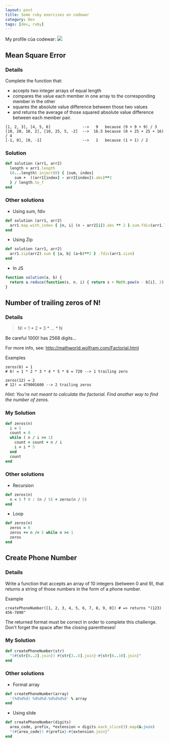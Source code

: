 ```yaml
---
layout: post
title: Some ruby exercises on codewar
category: Dev
tags: [dev, ruby]
---
```


My profile của codewar:
<img src="https://www.codewars.com/users/hientuminh/badges/large
"/>

## Mean Square Error
### Details
Complete the function that:
- accepts two integer arrays of equal length
- compares the value each member in one array to the corresponding member in the other
- squares the absolute value difference between those two values
- and returns the average of those squared absolute value difference between each member pair.
```
[1, 2, 3], [4, 5, 6]              -->   9   because (9 + 9 + 9) / 3
[10, 20, 10, 2], [10, 25, 5, -2]  -->  16.5 because (0 + 25 + 25 + 16) / 4
[-1, 0], [0, -1]                  -->   1   because (1 + 1) / 2
```
### Solution
```ruby
def solution (arr1, arr2)
  length = arr1.length
  (0...length).inject(0) { |sum, index|
    sum +  ((arr1[index] - arr2[index]).abs)**2
  } / length.to_f
end
```
### Other solutions
- Using sum, fdiv
```ruby
def solution (arr1, arr2)
  arr1.map.with_index { |n, i| (n - arr2[i]).abs ** 2 }.sum.fdiv(arr1.length)
end
```
- Using Zip
```ruby
def solution (arr1, arr2)
  arr1.zip(arr2).sum { |a, b| (a-b)**2 } .fdiv(arr1.size)
end
```
- In JS
```javascript
function solution(a, b) {
  return a.reduce(function(s, n, i) { return s + Math.pow(n - b[i], 2) }, 0) / a.length;
}
```
## Number of trailing zeros of N!
### Details
> N! = 1 * 2 * 3 * ... * N

Be careful 1000! has 2568 digits...

For more info, see: http://mathworld.wolfram.com/Factorial.html

Examples
```
zeros(6) = 1
# 6! = 1 * 2 * 3 * 4 * 5 * 6 = 720 --> 1 trailing zero

zeros(12) = 2
# 12! = 479001600 --> 2 trailing zeros
```
*Hint: You're not meant to calculate the factorial. Find another way to find the number of zeros.*
### My Solution
```ruby
def zeros(n)
  i = 5
  count = 0
  while ( n / i >= 1)
    count = count + n / i
    i = i * 5
  end
  count
end
```
### Other solutions
- Recursion
```ruby
def zeros(n)
  n < 5 ? 0 : (n / 5) + zeros(n / 5)
end
```
- Loop
```ruby
def zeros(n)
  zeros = 0
  zeros += n /= 5 while n >= 1
  zeros
end
```
## Create Phone Number
### Details
Write a function that accepts an array of 10 integers (between 0 and 9), that returns a string of those numbers in the form of a phone number.

Example
```
createPhoneNumber([1, 2, 3, 4, 5, 6, 7, 8, 9, 0]) # => returns "(123) 456-7890"
```
The returned format must be correct in order to complete this challenge.
Don't forget the space after the closing parentheses!
### My Solution
```ruby
def createPhoneNumber(str)
  "(#{str[0..2].join}) #{str[3..5].join}-#{str[6..10].join}"
end
```
### Other solutions
- Format array
```ruby
def createPhoneNumber(array)
  '(%d%d%d) %d%d%d-%d%d%d%d' % array
end
```
- Using slide
```ruby
def createPhoneNumber(digits)
  area_code, prefix, *extension = digits.each_slice(3).map(&:join)
  "(#{area_code}) #{prefix}-#{extension.join}"
end
```